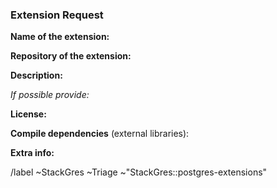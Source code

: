 ### Extension Request
<!--- Template to request new extensions-->
**Name of the extension:**

**Repository of the extension:**

**Description:**

<i>If possible provide:</i>

**License:**
 
**Compile dependencies** (external libraries):

**Extra info:**

/label ~StackGres ~Triage ~"StackGres::postgres-extensions"
